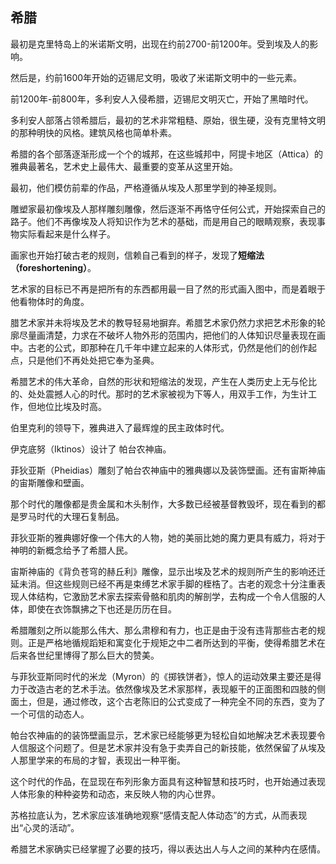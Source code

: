 ## 希腊

最初是克里特岛上的米诺斯文明，出现在约前2700-前1200年。受到埃及人的影响。

然后是，约前1600年开始的迈锡尼文明，吸收了米诺斯文明中的一些元素。

前1200年-前800年，多利安人入侵希腊，迈锡尼文明灭亡，开始了黑暗时代。

多利安人部落占领希腊后，最初的艺术非常粗糙、原始，很生硬，没有克里特文明的那种明快的风格。建筑风格也简单朴素。

希腊的各个部落逐渐形成一个个的城邦，在这些城邦中，阿提卡地区（Attica）的雅典最著名，艺术史上最伟大、最重要的变革从这里开始。

最初，他们模仿前辈的作品，严格遵循从埃及人那里学到的神圣规则。

雕塑家最初像埃及人那样雕刻雕像，然后逐渐不再恪守任何公式，开始探索自己的路子。他们不再像埃及人将知识作为艺术的基础，而是用自己的眼睛观察，表现事物实际看起来是什么样子。

画家也开始打破古老的规则，信赖自己看到的样子，发现了**短缩法（foreshortening）**。

艺术家的目标已不再是把所有的东西都用最一目了然的形式画入图中，而是着眼于他看物体时的角度。

腊艺术家并未将埃及艺术的教导轻易地摒弃。希腊艺术家仍然力求把艺术形象的轮廓尽量画清楚，力求在不破坏人物外形的范围内，把他们的人体知识尽量表现在画中。古老的公式，即那种在几千年中建立起来的人体形式，仍然是他们的创作起点，只是他们不再处处把它奉为圣典。

希腊艺术的伟大革命，自然的形状和短缩法的发现，产生在人类历史上无与伦比的、处处震撼人心的时代。那时的艺术家被视为下等人，用双手工作，为生计工作，但地位比埃及时高。

伯里克利的领导下，雅典进入了最辉煌的民主政体时代。

伊克底努（Iktinos）设计了 帕台农神庙。

菲狄亚斯（Pheidias）雕刻了帕台农神庙中的雅典娜以及装饰壁画。还有宙斯神庙的宙斯雕像和壁画。

那个时代的雕像都是贵金属和木头制作，大多数已经被基督教毁坏，现在看到的都是罗马时代的大理石复制品。

菲狄亚斯的雅典娜好像一个伟大的人物，她的美丽比她的魔力更具有威力，将对于神明的新概念给予了希腊人民。

宙斯神庙的《背负苍穹的赫丘利》雕像，显示出埃及艺术的规则所产生的影响还迁延未消。但这些规则已经不再是束缚艺术家手脚的桎梏了。古老的观念十分注重表现人体结构，它激励艺术家去探索骨骼和肌肉的解剖学，去构成一个令人信服的人体，即使在衣饰飘拂之下也还是历历在目。 

希腊雕刻之所以能那么伟大、那么肃穆和有力，也正是由于没有违背那些古老的规则。正是严格地循规蹈矩和寓变化于规矩之中二者所达到的平衡，使得希腊艺术在后来各世纪里博得了那么巨大的赞美。


与菲狄亚斯同时代的米龙（Myron）的《掷铁饼者》，惊人的运动效果主要还是得力于改造古老的艺术手法。依然像埃及艺术家那样，表现躯干的正面图和四肢的侧面土，但是，通过修改，这个古老陈旧的公式变成了一种完全不同的东西，变为了一个可信的动态人。

帕台农神庙的的装饰壁画显示，艺术家已经能够更为轻松自如地解决艺术表现要令人信服这个问题了。但是艺术家并没有急于卖弄自己的新技能，依然保留了从埃及人那里学来的布局的才智，表现出一种平衡。

这个时代的作品，在显现在布列形象方面具有这种智慧和技巧时，也开始通过表现人体形象的种种姿势和动态，来反映人物的内心世界。

苏格拉底认为，艺术家应该准确地观察“感情支配人体动态”的方式，从而表现出“心灵的活动”。

希腊艺术家确实已经掌握了必要的技巧，得以表达出人与人之间的某种内在感情。



